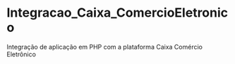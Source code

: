 # Integracao_Caixa_ComercioEletronico
Integração de aplicação em PHP com a plataforma Caixa Comércio Eletrônico
